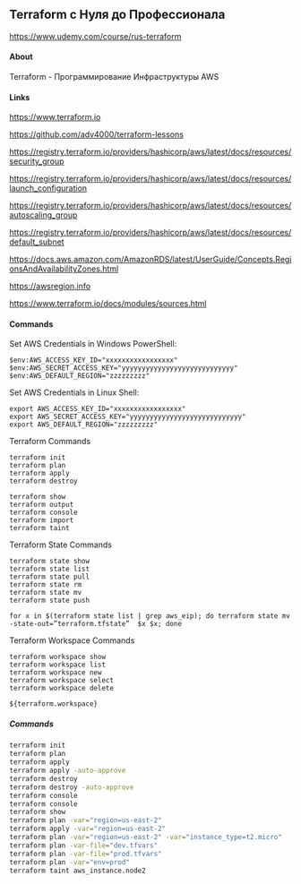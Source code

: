 ## Terraform с Нуля до Профессионала

https://www.udemy.com/course/rus-terraform

#### About

Terraform - Программирование Инфраструктуры AWS

#### Links

https://www.terraform.io

https://github.com/adv4000/terraform-lessons

https://registry.terraform.io/providers/hashicorp/aws/latest/docs/resources/security_group

https://registry.terraform.io/providers/hashicorp/aws/latest/docs/resources/launch_configuration

https://registry.terraform.io/providers/hashicorp/aws/latest/docs/resources/autoscaling_group

https://registry.terraform.io/providers/hashicorp/aws/latest/docs/resources/default_subnet

https://docs.aws.amazon.com/AmazonRDS/latest/UserGuide/Concepts.RegionsAndAvailabilityZones.html

https://awsregion.info

https://www.terraform.io/docs/modules/sources.html

#### Commands

Set AWS Credentials in Windows PowerShell:
```
$env:AWS_ACCESS_KEY_ID="xxxxxxxxxxxxxxxxx"
$env:AWS_SECRET_ACCESS_KEY="yyyyyyyyyyyyyyyyyyyyyyyyyyyy"
$env:AWS_DEFAULT_REGION="zzzzzzzzz"
```

Set AWS Credentials in Linux Shell:
```
export AWS_ACCESS_KEY_ID="xxxxxxxxxxxxxxxxx"
export AWS_SECRET_ACCESS_KEY="yyyyyyyyyyyyyyyyyyyyyyyyyyyy"
export AWS_DEFAULT_REGION="zzzzzzzzz"
```

Terraform Commands
```
terraform init
terraform plan
terraform apply
terraform destroy

terraform show
terraform output
terraform console
terraform import
terraform taint
```

Terraform State Commands
```
terraform state show
terraform state list
terraform state pull
terraform state rm
terraform state mv
terraform state push
```
`for x in $(terraform state list | grep aws_eip); do terraform state mv -state-out=”terraform.tfstate”  $x $x; done`

Terraform Workspace Commands
```
terraform workspace show
terraform workspace list
terraform workspace new
terraform workspace select
terraform workspace delete
```
`${terraform.workspace}`

##### Commands

```bash
terraform init
terraform plan
terraform apply
terraform apply -auto-approve
terraform destroy
terraform destroy -auto-approve
terraform console
terraform console
terraform show
terraform plan -var="region=us-east-2"
terraform apply -var="region=us-east-2"
terraform plan -var="region=us-east-2" -var="instance_type=t2.micro"
terraform plan -var-file="dev.tfvars"
terraform plan -var-file="prod.tfvars"
terraform plan -var="env=prod"
terraform taint aws_instance.node2
```

